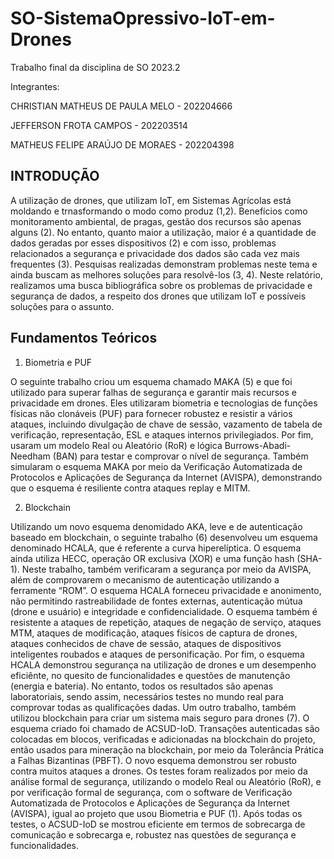 # SO-SistemaOpressivo-IoT-em-Drones
Trabalho final da disciplina de SO 2023.2

Integrantes:

CHRISTIAN MATHEUS DE PAULA MELO - 202204666

JEFFERSON FROTA CAMPOS - 202203514

MATHEUS FELIPE ARAÚJO DE MORAES - 202204398

## **INTRODUÇÃO**

A utilização de drones, que utilizam IoT, em Sistemas Agrícolas está moldando e trnasformando o modo como produz (1,2). Benefícios como monitoramento ambiental, de pragas, gestão dos recursos são apenas alguns (2). No entanto, quanto maior a utilização, maior é a quantidade de dados geradas por esses dispositivos (2) e com isso, problemas relacionados a segurança e privacidade dos dados são cada vez mais frequentes (3). Pesquisas realizadas demonstram problemas neste tema e ainda buscam as melhores soluções para resolvê-los (3, 4). Neste relatório, realizamos uma busca bibliográfica sobre os problemas de privacidade e segurança de dados, a respeito dos drones que utilizam IoT e possíveis soluções para o assunto.

## **Fundamentos Teóricos**

1. Biometria e PUF
   
O seguinte trabalho criou um esquema chamado MAKA (5) e que foi utilizado para superar falhas de segurança e garantir mais recursos e privacidade em drones. Eles utilizaram biometria e tecnologias de funções físicas não clonáveis (PUF) para fornecer robustez e resistir a vários ataques, incluindo divulgação de chave de sessão, vazamento de tabela de verificação, representação, ESL e ataques internos privilegiados. Por fim, usaram um modelo Real ou Aleatório (RoR) e lógica Burrows-Abadi-Needham (BAN) para testar e comprovar o nível de segurança. Também simularam o esquema MAKA por meio da Verificação Automatizada de Protocolos e Aplicações de Segurança da Internet (AVISPA), demonstrando que o esquema é resiliente contra ataques replay e MITM.

2. Blockchain
   
Utilizando um novo esquema denomidado AKA, leve e de autenticação baseado em blockchain, o seguinte trabalho (6) desenvolveu um esquema denominado HCALA, que é referente a curva hiperelíptica. O esquema ainda utiliza HECC, operação OR exclusiva (XOR) e uma função hash (SHA-1). Neste trabalho, também verificaram a segurança por meio da AVISPA, além de comprovarem o mecanismo de autenticação utilizando a ferramente “ROM”. O esquema HCALA forneceu privacidade e anonimento, não permitindo rastreabilidade de fontes externas, autenticação mútua (drone e usuário) e integridade e confidencialidade. O esquema também é resistente a ataques de repetição, ataques de negação de serviço, ataques MTM, ataques de modificação, ataques físicos de captura de drones, ataques conhecidos de chave de sessão, ataques de dispositivos inteligentes roubados e ataques de personificação. Por fim, o esquema HCALA demonstrou segurança na utilização de drones e um desempenho eficiênte, no quesito de funcionalidades e questões de manutenção (energia e bateria). No entanto, todos os resultados são apenas laboratoriais, sendo assim, necessários testes no mundo real para comprovar todas as qualificações dadas.
Um outro trabalho, também utilizou blockchain para criar um sistema mais seguro para drones (7). O esquema criado foi chamado de ACSUD-IoD. Transações autenticadas são colocadas em blocos, verificadas e adicionadas na blockchain do projeto, então usados para mineração na blockchain, por meio da Tolerância Prática a Falhas Bizantinas (PBFT). O novo esquema demonstrou ser robusto contra muitos ataques a drones. Os testes foram realizados por meio da análise formal de segurança, utilizando o modelo  Real ou Aleatório (RoR), e por verificação formal de segurança, com o software de Verificação Automatizada de Protocolos e Aplicações de Segurança da Internet (AVISPA), igual ao projeto que usou Biometria e PUF (1). Após todas os testes, o ACSUD-IoD se mostrou eficiente em termos de sobrecarga de comunicação e sobrecarga e, robustez nas questões de segurança e funcionalidades. 

